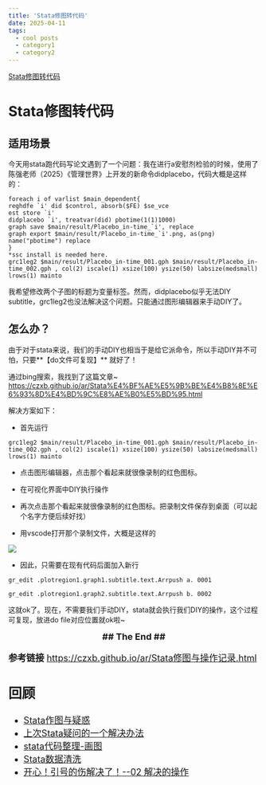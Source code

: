 ```yaml
---
title: 'Stata修图转代码'
date: 2025-04-11
tags:
  - cool posts
  - category1
  - category2
---
```


[Stata修图转代码](https://mp.weixin.qq.com/s/2E8R-I_6FLn7uTsh5L9Nag)

# Stata修图转代码

## 适用场景
今天用stata跑代码写论文遇到了一个问题：我在进行a安慰剂检验的时候，使用了陈强老师（2025）《管理世界》上开发的新命令didplacebo，代码大概是这样的：

```
foreach i of varlist $main_dependent{
reghdfe `i' did $control, absorb($FE) $se_vce
est store `i'
didplacebo `i', treatvar(did) pbotime(1(1)1000)
graph save $main/result/Placebo_in-time_`i', replace
graph export $main/result/Placebo_in-time_`i'.png, as(png) name("pbotime") replace
}
*ssc install is needed here.
grc1leg2 $main/result/Placebo_in-time_001.gph $main/result/Placebo_in-time_002.gph , col(2) iscale(1) xsize(100) ysize(50) labsize(medsmall) lrows(1) mainto
```

我希望修改两个子图的标题为变量标签。然而，didplacebo似乎无法DIY subtitle，grc1leg2也没法解决这个问题。只能通过图形编辑器来手动DIY了。

## 怎么办？

由于对于stata来说，我们的手动DIY也相当于是给它派命令，所以手动DIY并不可怕，只要**【do文件可复现】** 就好了！

通过bing搜索，我找到了这篇文章~
https://czxb.github.io/ar/Stata%E4%BF%AE%E5%9B%BE%E4%B8%8E%E6%93%8D%E4%BD%9C%E8%AE%B0%E5%BD%95.html

解决方案如下：
- 首先运行
```
grc1leg2 $main/result/Placebo_in-time_001.gph $main/result/Placebo_in-time_002.gph , col(2) iscale(1) xsize(100) ysize(50) labsize(medsmall) lrows(1) mainto
```

- 点击图形编辑器，点击那个看起来就很像录制的红色图标。

- 在可视化界面中DIY执行操作

- 再次点击那个看起来就很像录制的红色图标。把录制文件保存到桌面（可以起个名字方便后续好找）

- 用vscode打开那个录制文件，大概是这样的

![](https://files.mdnice.com/user/77043/1e5de925-0e78-4365-9de1-f8238198d75c.png)

- 因此，只需要在现有代码后面加入新行
```
gr_edit .plotregion1.graph1.subtitle.text.Arrpush a. 0001

gr_edit .plotregion1.graph2.subtitle.text.Arrpush b. 0002
```

这就ok了。现在，不需要我们手动DIY，stata就会执行我们DIY的操作，这个过程可复现，放进do file对应位置就ok啦~

**<font size=4><center>## The End ##</center>**

**参考链接**
https://czxb.github.io/ar/Stata修图与操作记录.html
  
## 回顾

  - [Stata作图与疑惑](https://mp.weixin.qq.com/s/ss_zWytQF9aXOociwXSDlQ)
  - [上次Stata疑问的一个解决办法](https://mp.weixin.qq.com/s/pY48Z9hv62WT45DyXQ2EaQ)
  - [stata代码整理-画图](https://mp.weixin.qq.com/s/Ylr9QcIhI_Au4jDcthYlXA)
 -  [Stata数据清洗](https://mp.weixin.qq.com/s/oo_kWwCYeIfXWe_tqCQ7MA)
  - [开心！引号的伤解决了！--02 解决的操作](https://mp.weixin.qq.com/s/pi-vBHk_B-PKGWIuTpaUsQ)
